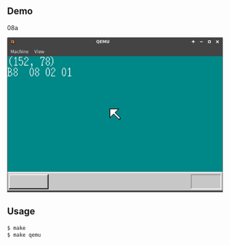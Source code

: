 ## Demo

08a

![template](https://github.com/watermelon892/OSPractice/blob/master/08/pic/08a.png)

## Usage

```
$ make
$ make qemu
```
